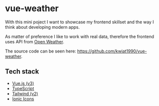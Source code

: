 # vue-weather

With this mini poject I want to showcase my frontend skillset and the way I think about developing modern apps. 

As matter of preference I like to work with real data, therefore the frontend uses API from [Open Weather](https://openweathermap.org). 

The source code can be seen here: https://github.com/kwiat1990/vue-weather.

## Tech stack 

- [Vue.js (v3)](https://vuejs.org/)
- [TypeScript](https://www.typescriptlang.org/)
- [Tailwind (v2)](https://getbootstrap.com/)
- [Ionic Icons](https://ionic.io/ionicons)
